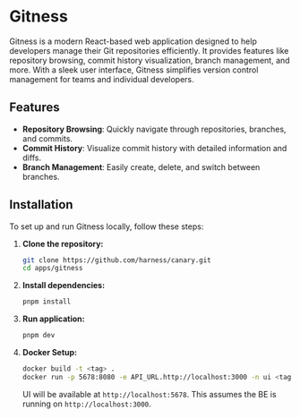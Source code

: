 # Gitness

Gitness is a modern React-based web application designed to help developers manage their Git repositories efficiently. It provides features like repository browsing, commit history visualization, branch management, and more. With a sleek user interface, Gitness simplifies version control management for teams and individual developers.

## Features

- **Repository Browsing**: Quickly navigate through repositories, branches, and commits.
- **Commit History**: Visualize commit history with detailed information and diffs.
- **Branch Management**: Easily create, delete, and switch between branches.

## Installation

To set up and run Gitness locally, follow these steps:

1. **Clone the repository:**

   ```bash
   git clone https://github.com/harness/canary.git
   cd apps/gitness
   ```

2. **Install dependencies:**

   ```bash
   pnpm install
   ```

3. **Run application:**

   ```bash
   pnpm dev
   ```

4. **Docker Setup:**

   ```bash
   docker build -t <tag> .
   docker run -p 5678:8080 -e API_URL.http://localhost:3000 -n ui <tag>
   ```

   UI will be available at `http://localhost:5678`. This assumes the BE is running on `http://localhost:3000`.
